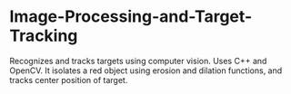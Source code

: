 # Image-Processing-and-Target-Tracking
Recognizes and tracks targets using computer vision. Uses C++ and OpenCV.
It isolates a red object using erosion and dilation functions, and tracks center position of target.
